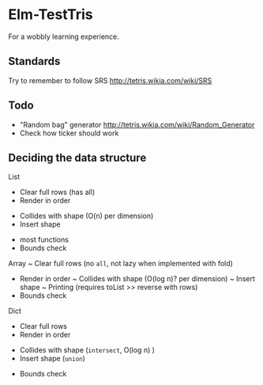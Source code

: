 Elm-TestTris
===

For a wobbly learning experience.


Standards
---

Try to remember to follow SRS http://tetris.wikia.com/wiki/SRS


Todo
---

- "Random bag" generator http://tetris.wikia.com/wiki/Random_Generator
- Check how ticker should work


Deciding the data structure
---

List
  + Clear full rows (has all)
  + Render in order
  - Collides with shape (O(n) per dimension)
  - Insert shape
  + most functions
  + Bounds check

Array
  ~ Clear full rows (no `all`, not lazy when implemented with fold)
  + Render in order
  ~ Collides with shape (O(log n)? per dimension)
  ~ Insert shape
  ~ Printing (requires toList >> reverse with rows)
  + Bounds check

Dict
  - Clear full rows
  - Render in order
  + Collides with shape (`intersect`, O(log n)                                   )
  + Insert shape (`union`)
  - Bounds check
